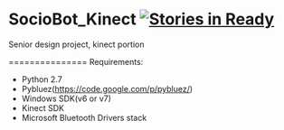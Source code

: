 SocioBot_Kinect [![Stories in Ready](https://badge.waffle.io/kmanzana/SocioBot_Kinect.png?label=ready)](https://waffle.io/kmanzana/SocioBot_Kinect)
===============

Senior design project, kinect portion

===============
Requirements:
* Python 2.7
* Pybluez(https://code.google.com/p/pybluez/)
* Windows SDK(v6 or v7)
* Kinect SDK
* Microsoft Bluetooth Drivers stack
